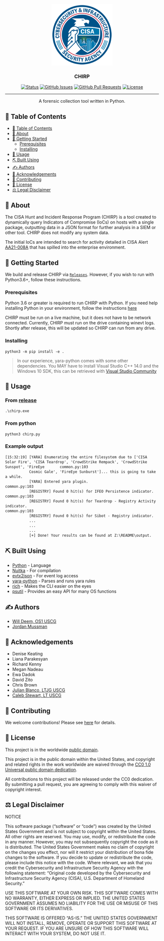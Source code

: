 #

<div align="center">
<p align="center">
  <a href="" rel="noopener">
 <img width=200px height=200px src="assets/CISA_Logo.png" alt="CISA logo"></a>
</p>

<h3 align="center">CHIRP</h3>

[![Status](https://img.shields.io/badge/status-active-success.svg)]()
[![GitHub Issues](https://img.shields.io/github/issues/cisagov/chirp.svg)](https://github.com/cisagov/chirp/issues)
[![GitHub Pull Requests](https://img.shields.io/github/issues-pr/cisagov/chirp.svg)](https://github.com/cisagov/chirp/pulls)
[![License](https://img.shields.io/badge/license-CC0_1.0-blue.svg)](/LICENSE)

---

<p align="center"> A forensic collection tool written in Python.
    <br>
</p>
</div>

## 📝 Table of Contents

- [📝 Table of Contents](#-table-of-contents-)
- [🧐 About](#-about)
- [🏁 Getting Started](#-getting-started-)
  - [Prerequisites](#prerequisites)
  - [Installing](#installing)
- [🎈 Usage](#-usage-)
- [⛏️ Built Using](#️-built-using-)
- [✍️ Authors](#️-authors-)
- [🎉 Acknowledgements](#-acknowledgements-)
- [🤝 Contributing](#-contributing-)
- [📝 License](#-license-)
- [⚖️ Legal Disclaimer](#️-legal-disclaimer-)

## 🧐 About

The CISA Hunt and Incident Response Program (CHIRP) is a tool created to
dynamically query Indicators of Compromise (IoCs) on hosts with a single
package, outputting data in a JSON format for further analysis in a SIEM
or other tool. CHIRP does not modify any system data.

The initial IoCs are intended to search for activity
detailed in CISA Alert [AA21-008A](https://us-cert.cisa.gov/ncas/alerts/aa21-008a)
that has spilled into the enterprise environment.

## 🏁 Getting Started <a name = "getting_started"></a>

We build and release CHIRP via
[`Releases`](https://github.com/cisagov/chirp/releases).
However, if you wish to run with Python3.6+, follow these instructions.

### Prerequisites

Python 3.6 or greater is required to run CHIRP with Python. If you need help
installing Python in your environment, follow the instructions
[here](https://docs.Python.org/3/using/windows.html)

CHIRP must be run on a live machine, but it does not have to be network connected.
Currently, CHIRP must run on the drive containing winevt logs.  Shortly after release,
this will be updated so CHIRP can run from any drive.

### Installing

```console
python3 -m pip install -e .
```

> In our experience, yara-python comes with some other dependencies. You MAY have
to install Visual Studio C++ 14.0 and the Windows 10 SDK, this can be retrieved
with [Visual Studio Community](https://visualstudio.microsoft.com/vs/community/)

## 🎈 Usage <a name="usage"></a>

### From [release](https://github.com/cisagov/chirp/releases)

```console
.\chirp.exe
```

### From python

```console
python3 chirp.py
```

### Example output

```console
[15:32:19] [YARA] Enumerating the entire filesystem due to ['CISA Solar Fire', 'CISA Teardrop', 'CrowdStrike Rempack', 'CrowdStrike Sunspot', 'FireEye       common.py:103
           Cosmic Gale', 'FireEye Sunburst']... this is going to take a while.
           [YARA] Entered yara plugin.                                                                                                                       common.py:103
           [REGISTRY] Found 0 hit(s) for IFEO Persistence indicator.                                                                                         common.py:103
           [REGISTRY] Found 0 hit(s) for Teardrop - Registry Activity indicator.                                                                             common.py:103
           [REGISTRY] Found 0 hit(s) for Sibot - Registry indicator.
           ...
           ...
           ...
           [+] Done! Your results can be found at Z:\README\output.
```

## ⛏️ Built Using <a name = "built_using"></a>

- [Python](https://www.Python.org/) - Language
- [Nuitka](https://nuitka.net/) - For compilation
- [evtx2json](https://github.com/vavarachen/evtx2json) - For event log access
- [yara-python](https://github.com/VirusTotal/yara-python) - Parses and runs yara
rules
- [rich](https://github.com/willmcgugan/rich) - Makes the CLI easier on the eyes
- [psutil](https://github.com/giampaolo/psutil) - Provides an easy API for many
OS functions

## ✍️ Authors <a name = "authors"></a>

- [Will Deem, OS1 USCG](https://github.com/deemonsecurity)
- [Jordan Mussman](https://github.com/jklm264)

## 🎉 Acknowledgements <a name = "acknowledgement"></a>

- Denise Keating
- Liana Parakesyan
- Richard Kenny
- Megan Nadeau
- Ewa Dadok
- David Zito
- Chris Brown
- [Julian Blanco, LTJG USCG](https://github.com/julianblanco)
- [Caleb Stewart, LT USCG](https://github.com/calebstewart)

## 🤝 Contributing <a name = "contributing"></a>

We welcome contributions!  Please see [here](CONTRIBUTING.md) for details.

## 📝 License <a name = "license"></a>

This project is in the worldwide [public domain](LICENSE).

This project is in the public domain within the United States, and copyright and
related rights in the work worldwide are waived through the
[CC0 1.0 Universal public domain dedication](https://creativecommons.org/publicdomain/zero/1.0/).

All contributions to this project will be released under the CC0 dedication. By
submitting a pull request, you are agreeing to comply with this waiver of
copyright interest.

## ⚖️ Legal Disclaimer <a name = "legal_disclaimer"></a>

NOTICE

This software package (“software” or “code”) was created by the United States
Government and is not subject to copyright within the United States. All other
rights are reserved.  You may use, modify, or redistribute
the code in any manner. However, you may not subsequently copyright the code as
it is distributed. The United States Government makes no claim of copyright on
the changes you effect, nor will it restrict your distribution of bona fide
changes to the software. If you decide to update or redistribute the code, please
include this notice with the code. Where relevant, we ask that you credit the
Cybersecurity and Infrastructure Security Agency with the following statement:
“Original code developed by the Cybersecurity and Infrastructure Security Agency
(CISA), U.S. Department of Homeland Security.”

USE THIS SOFTWARE AT YOUR OWN RISK. THIS SOFTWARE COMES WITH NO WARRANTY, EITHER
EXPRESS OR IMPLIED. THE UNITED STATES GOVERNMENT ASSUMES NO LIABILITY FOR THE
USE OR MISUSE OF THIS SOFTWARE OR ITS DERIVATIVES.

THIS SOFTWARE IS OFFERED “AS-IS.” THE UNITED STATES GOVERNMENT WILL NOT INSTALL,
REMOVE, OPERATE OR SUPPORT THIS SOFTWARE AT YOUR REQUEST. IF YOU ARE UNSURE OF
HOW THIS SOFTWARE WILL INTERACT WITH YOUR SYSTEM, DO NOT USE IT.
